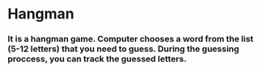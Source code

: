# Hangman
### It is a hangman game. Computer chooses a word from the list (5-12 letters) that you need to guess. During the guessing proccess, you can track the guessed letters.
